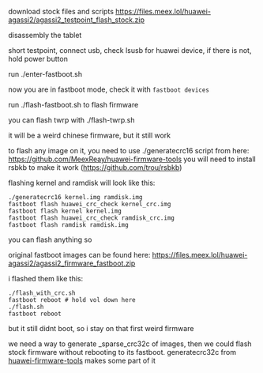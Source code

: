 download stock files and scripts https://files.meex.lol/huawei-agassi2/agassi2_testpoint_flash_stock.zip

disassembly the tablet

short testpoint, connect usb, check lsusb for huawei device, if there is not, hold power button

run ./enter-fastboot.sh

now you are in fastboot mode, check it with `fastboot devices`

run ./flash-fastboot.sh to flash firmware

you can flash twrp with ./flash-twrp.sh

it will be a weird chinese firmware, but it still work

to flash any image on it, you need to use ./generatecrc16 script from here: https://github.com/MeexReay/huawei-firmware-tools
you will need to install rsbkb to make it work (https://github.com/trou/rsbkb)

flashing kernel and ramdisk will look like this:

```
./generatecrc16 kernel.img ramdisk.img
fastboot flash huawei_crc_check kernel_crc.img
fastboot flash kernel kernel.img
fastboot flash huawei_crc_check ramdisk_crc.img
fastboot flash ramdisk ramdisk.img
```

you can flash anything so

original fastboot images can be found here: https://files.meex.lol/huawei-agassi2/agassi2_firmware_fastboot.zip

i flashed them like this:

```
./flash_with_crc.sh
fastboot reboot # hold vol down here
./flash.sh
fastboot reboot
```

but it still didnt boot, so i stay on that first weird firmware

we need a way to generate _sparse_crc32c of images, then we could flash stock firmware without rebooting to its fastboot. generatecrc32c from [huawei-firmware-tools](https://github.com/MeexReay/huawei-firmware-tools) makes some part of it
